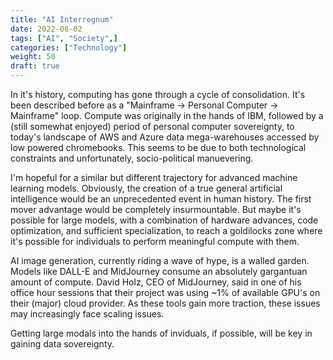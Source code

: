 ```yaml
---
title: "AI Interregnum"
date: 2022-08-02
tags: ["AI", "Society",]
categories: ["Technology"]
weight: 50
draft: true
---
```


In it's history, computing has gone through a cycle of consolidation. It's been described before as a "Mainframe -> Personal Computer -> Mainframe" loop. Compute was originally in the hands of IBM, followed by a (still somewhat enjoyed) period of personal computer sovereignty, to today's landscape of AWS and Azure data mega-warehouses accessed by low powered chromebooks. This seems to be due to
both technological constraints and unfortunately, socio-political manuevering.

I'm hopeful for a similar but different trajectory for advanced machine learning models. Obviously, the creation of a true general artificial intelligence would be an unprecedented event in human history. The first mover advantage would be completely insurmountable. But maybe it's possible for large models, with a combination of hardware advances, code optimization, and sufficient specialization, to reach a goldilocks zone where it's possible for individuals to perform meaningful compute with them.

AI image generation, currently riding a wave of hype, is a walled garden. Models like DALL-E and MidJourney consume an absolutely gargantuan amount of compute. David Holz, CEO of MidJourney, said in one of his office hour sessions that their project was using ~1% of available GPU's on their (major) cloud provider. As these tools gain more traction, these issues may increasingly face scaling issues.

Getting large modals into the hands of inviduals, if possible, will be key in gaining data sovereignty.



